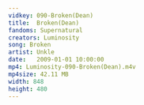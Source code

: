 ```yaml
---
vidkey: 090-Broken(Dean)
title:  Broken(Dean)
fandoms: Supernatural
creators: Luminosity
song: Broken
artist: Unkle
date:   2009-01-01 10:00:00
mp4: Luminosity-090-Broken(Dean).m4v
mp4size: 42.11 MB
width: 848
height: 480
---
```



  